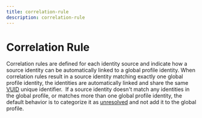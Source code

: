```yaml
---
title: correlation-rule
description: correlation-rule
---
```

         
# Correlation Rule

Correlation rules are defined for each identity source and indicate how a source identity can be automatically linked to a global profile identity. When correlation rules result in a source identity matching exactly one global profile identity, the identities are automatically linked and share the same [VUID](#vuid) unique identifier.  If a source identity doesn't match any identities in the global profile, or matches more than one global profile identity, the default behavior is to categorize it as [unresolved](#unresolved-identity) and not add it to the global profile.
